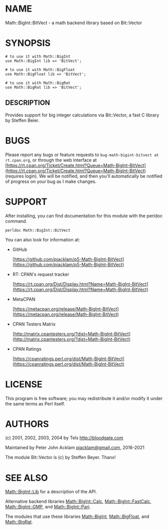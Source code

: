 # NAME

Math::BigInt::BitVect - a math backend library based on Bit::Vector

# SYNOPSIS

    # to use it with Math::BigInt
    use Math::BigInt lib => 'BitVect';

    # to use it with Math::BigFloat
    use Math::BigFloat lib => 'BitVect';

    # to use it with Math::BigRat
    use Math::BigRat lib => 'BitVect';

## DESCRIPTION

Provides support for big integer calculations via Bit::Vector, a fast C library
by Steffen Beier.

# BUGS

Please report any bugs or feature requests to
`bug-math-bigint-bitvect at rt.cpan.org`, or through the web interface at
[https://rt.cpan.org/Ticket/Create.html?Queue=Math-BigInt-BitVect](https://rt.cpan.org/Ticket/Create.html?Queue=Math-BigInt-BitVect)
(requires login). We will be notified, and then you'll automatically be
notified of progress on your bug as I make changes.

# SUPPORT

After installing, you can find documentation for this module with the perldoc
command.

    perldoc Math::BigInt::BitVect

You can also look for information at:

- GitHub

    [https://github.com/pjacklam/p5-Math-BigInt-BitVect](https://github.com/pjacklam/p5-Math-BigInt-BitVect)

- RT: CPAN's request tracker

    [https://rt.cpan.org/Dist/Display.html?Name=Math-BigInt-BitVect](https://rt.cpan.org/Dist/Display.html?Name=Math-BigInt-BitVect)

- MetaCPAN

    [https://metacpan.org/release/Math-BigInt-BitVect](https://metacpan.org/release/Math-BigInt-BitVect)

- CPAN Testers Matrix

    [http://matrix.cpantesters.org/?dist=Math-BigInt-BitVect](http://matrix.cpantesters.org/?dist=Math-BigInt-BitVect)

- CPAN Ratings

    [https://cpanratings.perl.org/dist/Math-BigInt-BitVect](https://cpanratings.perl.org/dist/Math-BigInt-BitVect)

# LICENSE

This program is free software; you may redistribute it and/or modify it under
the same terms as Perl itself.

# AUTHORS

(c) 2001, 2002, 2003, 2004 by Tels http://bloodgate.com

Maintained by Peter John Acklam <pjacklam@gmail.com>, 2016-2021

The module Bit::Vector is (c) by Steffen Beyer. Thanx!

# SEE ALSO

[Math::BigInt::Lib](https://metacpan.org/pod/Math%3A%3ABigInt%3A%3ALib) for a description of the API.

Alternative backend libraries [Math::BigInt::Calc](https://metacpan.org/pod/Math%3A%3ABigInt%3A%3ACalc), [Math::BigInt::FastCalc](https://metacpan.org/pod/Math%3A%3ABigInt%3A%3AFastCalc),
[Math::BigInt::GMP](https://metacpan.org/pod/Math%3A%3ABigInt%3A%3AGMP), and [Math::BigInt::Pari](https://metacpan.org/pod/Math%3A%3ABigInt%3A%3APari).

The modules that use these libraries [Math::BigInt](https://metacpan.org/pod/Math%3A%3ABigInt), [Math::BigFloat](https://metacpan.org/pod/Math%3A%3ABigFloat), and
[Math::BigRat](https://metacpan.org/pod/Math%3A%3ABigRat).
